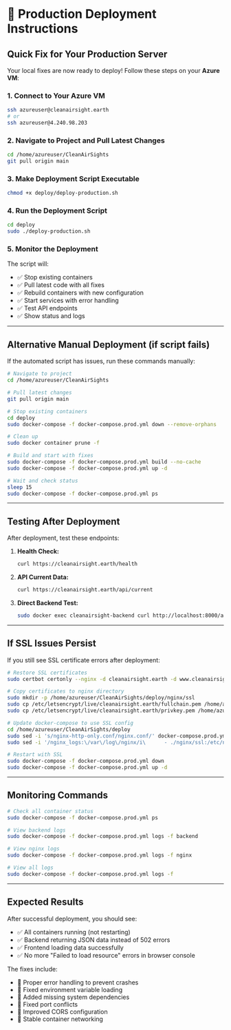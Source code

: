 # 🚀 Production Deployment Instructions

## Quick Fix for Your Production Server

Your local fixes are now ready to deploy! Follow these steps on your **Azure VM**:

### 1. Connect to Your Azure VM
```bash
ssh azureuser@cleanairsight.earth
# or
ssh azureuser@4.240.98.203
```

### 2. Navigate to Project and Pull Latest Changes
```bash
cd /home/azureuser/CleanAirSights
git pull origin main
```

### 3. Make Deployment Script Executable
```bash
chmod +x deploy/deploy-production.sh
```

### 4. Run the Deployment Script
```bash
cd deploy
sudo ./deploy-production.sh
```

### 5. Monitor the Deployment
The script will:
- ✅ Stop existing containers
- ✅ Pull latest code with all fixes
- ✅ Rebuild containers with new configuration
- ✅ Start services with error handling
- ✅ Test API endpoints
- ✅ Show status and logs

---

## Alternative Manual Deployment (if script fails)

If the automated script has issues, run these commands manually:

```bash
# Navigate to project
cd /home/azureuser/CleanAirSights

# Pull latest changes
git pull origin main

# Stop existing containers
cd deploy
sudo docker-compose -f docker-compose.prod.yml down --remove-orphans

# Clean up
sudo docker container prune -f

# Build and start with fixes
sudo docker-compose -f docker-compose.prod.yml build --no-cache
sudo docker-compose -f docker-compose.prod.yml up -d

# Wait and check status
sleep 15
sudo docker-compose -f docker-compose.prod.yml ps
```

---

## Testing After Deployment

After deployment, test these endpoints:

1. **Health Check:**
   ```bash
   curl https://cleanairsight.earth/health
   ```

2. **API Current Data:**
   ```bash
   curl https://cleanairsight.earth/api/current
   ```

3. **Direct Backend Test:**
   ```bash
   sudo docker exec cleanairsight-backend curl http://localhost:8000/api/current
   ```

---

## If SSL Issues Persist

If you still see SSL certificate errors after deployment:

```bash
# Restore SSL certificates
sudo certbot certonly --nginx -d cleanairsight.earth -d www.cleanairsight.earth

# Copy certificates to nginx directory
sudo mkdir -p /home/azureuser/CleanAirSights/deploy/nginx/ssl
sudo cp /etc/letsencrypt/live/cleanairsight.earth/fullchain.pem /home/azureuser/CleanAirSights/deploy/nginx/ssl/
sudo cp /etc/letsencrypt/live/cleanairsight.earth/privkey.pem /home/azureuser/CleanAirSights/deploy/nginx/ssl/

# Update docker-compose to use SSL config
cd /home/azureuser/CleanAirSights/deploy
sudo sed -i 's/nginx-http-only.conf/nginx.conf/' docker-compose.prod.yml
sudo sed -i '/nginx_logs:\/var\/log\/nginx/i\      - ./nginx/ssl:/etc/nginx/ssl' docker-compose.prod.yml

# Restart with SSL
sudo docker-compose -f docker-compose.prod.yml down
sudo docker-compose -f docker-compose.prod.yml up -d
```

---

## Monitoring Commands

```bash
# Check all container status
sudo docker-compose -f docker-compose.prod.yml ps

# View backend logs
sudo docker-compose -f docker-compose.prod.yml logs -f backend

# View nginx logs
sudo docker-compose -f docker-compose.prod.yml logs -f nginx

# View all logs
sudo docker-compose -f docker-compose.prod.yml logs -f
```

---

## Expected Results

After successful deployment, you should see:
- ✅ All containers running (not restarting)
- ✅ Backend returning JSON data instead of 502 errors
- ✅ Frontend loading data successfully
- ✅ No more "Failed to load resource" errors in browser console

The fixes include:
- 🔧 Proper error handling to prevent crashes
- 🔧 Fixed environment variable loading
- 🔧 Added missing system dependencies
- 🔧 Fixed port conflicts
- 🔧 Improved CORS configuration
- 🔧 Stable container networking
